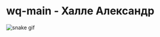 # wq-main - Халле Александр  
![snake gif](https://github.com/Leks2000/SnakeReadme/blob/output/github-contribution-grid-snake.gif)
